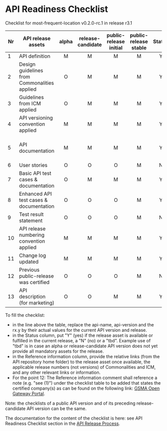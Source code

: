 # API Readiness Checklist

Checklist for most-frequent-location v0.2.0-rc.1 in release r3.1

| Nr | API release assets  | alpha | release-candidate |  public-release<br>initial | public-release<br> stable | Status | Reference information |
|----|----------------------------------------------|:-----:|:-----------------:|:-------:|:------:|:----:|:----:|
|  1 | API definition                               |   M   |         M         |    M    |    M   |   Y   | [link](/code/API_definitions/most-frequent-location.yaml) |
|  2 | Design guidelines from Commonalities applied |   O   |         M         |    M    |    M   |   Y   | [r3.2](https://github.com/camaraproject/Commonalities/releases/tag/r3.2)   |
|  3 | Guidelines from ICM applied                  |   O   |         M         |    M    |    M   |   Y   | [r3.2](https://github.com/camaraproject/IdentityAndConsentManagement/releases/tag/r3.2)   |
|  4 | API versioning convention applied            |   M   |         M         |    M    |    M   |   Y   |      |
|  5 | API documentation                            |   M   |         M         |    M    |    M   |   Y   | Embedded documentation into API spec - [link](/code/API_definitions/most-frequent-location.yaml)  |
|  6 | User stories                                 |   O   |         O         |    O    |    M   |   N   |      |
|  7 | Basic API test cases & documentation         |   O   |         M         |    M    |    M   |   Y   | [link](/code/Test_definitions/most-frequent-location-check.feature) |
|  8 | Enhanced API test cases & documentation      |   O   |         O         |    O    |    M   |   Y   | [link](/code/Test_definitions/most-frequent-location-check.feature) |
|  9 | Test result statement                        |   O   |         O         |    O    |    M   |   N   |      |
| 10 | API release numbering convention applied     |   M   |         M         |    M    |    M   |   Y   |      |
| 11 | Change log updated                           |   M   |         M         |    M    |    M   |   Y   | [link](/CHANGELOG.md) |
| 12 | Previous public-release was certified        |   O   |         O         |    O    |    M   |   N   |      |
| 13 | API description (for marketing)              |   O   |         O         |    M    |    M   |   Y   | [wiki link](https://lf-camaraproject.atlassian.net/wiki/spaces/CAM/pages/81101339/Most+Frequent+Location+API+description) |


To fill the checklist:
- in the line above the table, replace the api-name, api-version and the rx.y by their actual values for the current API version and release.
- in the Status column, put "Y" (yes) if the release asset is available or fulfilled in the current release, a "N" (no) or a "tbd". Example use of "tbd" is in case an alpha or release-candidate API version does not yet provide all mandatory assets for the release.
- in the Reference information column, provide the relative links (from the API repository home folder) to the release asset once available, the applicable release numbers (not versions) of Commonalities and ICM, and any other relevant links or information.
- For the point 12: The Reference information comment shall reference a note (e.g. "see (1)") under the checklist table to be added that states the certified company(s) as can be found on the following link: [GSMA Open Gateway Portal](https://open-gateway.gsma.com/).

Note: the checklists of a public API version and of its preceding release-candidate API version can be the same.

The documentation for the content of the checklist is here: see API Readiness Checklist section in the [API Release Process](https://lf-camaraproject.atlassian.net/wiki/x/jine).